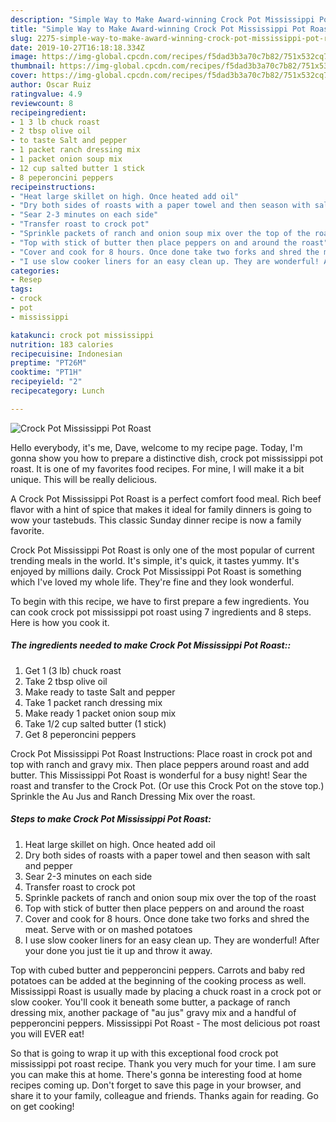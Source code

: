 ```yaml
---
description: "Simple Way to Make Award-winning Crock Pot Mississippi Pot Roast"
title: "Simple Way to Make Award-winning Crock Pot Mississippi Pot Roast"
slug: 2275-simple-way-to-make-award-winning-crock-pot-mississippi-pot-roast
date: 2019-10-27T16:18:18.334Z
image: https://img-global.cpcdn.com/recipes/f5dad3b3a70c7b82/751x532cq70/crock-pot-mississippi-pot-roast-recipe-main-photo.jpg
thumbnail: https://img-global.cpcdn.com/recipes/f5dad3b3a70c7b82/751x532cq70/crock-pot-mississippi-pot-roast-recipe-main-photo.jpg
cover: https://img-global.cpcdn.com/recipes/f5dad3b3a70c7b82/751x532cq70/crock-pot-mississippi-pot-roast-recipe-main-photo.jpg
author: Oscar Ruiz
ratingvalue: 4.9
reviewcount: 8
recipeingredient:
- 1 3 lb chuck roast
- 2 tbsp olive oil
- to taste Salt and pepper
- 1 packet ranch dressing mix
- 1 packet onion soup mix
- 12 cup salted butter 1 stick
- 8 peperoncini peppers
recipeinstructions:
- "Heat large skillet on high. Once heated add oil"
- "Dry both sides of roasts with a paper towel and then season with salt and pepper"
- "Sear 2-3 minutes on each side"
- "Transfer roast to crock pot"
- "Sprinkle packets of ranch and onion soup mix over the top of the roast"
- "Top with stick of butter then place peppers on and around the roast"
- "Cover and cook for 8 hours. Once done take two forks and shred the meat. Serve with or on mashed potatoes"
- "I use slow cooker liners for an easy clean up. They are wonderful! After your done you just tie it up and throw it away."
categories:
- Resep
tags:
- crock
- pot
- mississippi

katakunci: crock pot mississippi
nutrition: 183 calories
recipecuisine: Indonesian
preptime: "PT26M"
cooktime: "PT1H"
recipeyield: "2"
recipecategory: Lunch

---
```



![Crock Pot Mississippi Pot Roast](https://img-global.cpcdn.com/recipes/f5dad3b3a70c7b82/751x532cq70/crock-pot-mississippi-pot-roast-recipe-main-photo.jpg)

Hello everybody, it's me, Dave, welcome to my recipe page. Today, I'm gonna show you how to prepare a distinctive dish, crock pot mississippi pot roast. It is one of my favorites food recipes. For mine, I will make it a bit unique. This will be really delicious.

A Crock Pot Mississippi Pot Roast is a perfect comfort food meal. Rich beef flavor with a hint of spice that makes it ideal for family dinners is going to wow your tastebuds. This classic Sunday dinner recipe is now a family favorite.

Crock Pot Mississippi Pot Roast is only one of the most popular of current trending meals in the world. It's simple, it's quick, it tastes yummy. It's enjoyed by millions daily. Crock Pot Mississippi Pot Roast is something which I've loved my whole life. They're fine and they look wonderful.


To begin with this recipe, we have to first prepare a few ingredients. You can cook crock pot mississippi pot roast using 7 ingredients and 8 steps. Here is how you cook it.

##### The ingredients needed to make Crock Pot Mississippi Pot Roast::

1. Get 1 (3 lb) chuck roast
1. Take 2 tbsp olive oil
1. Make ready to taste Salt and pepper
1. Take 1 packet ranch dressing mix
1. Make ready 1 packet onion soup mix
1. Take 1/2 cup salted butter (1 stick)
1. Get 8 peperoncini peppers


Crock Pot Mississippi Pot Roast Instructions: Place roast in crock pot and top with ranch and gravy mix. Then place peppers around roast and add butter. This Mississippi Pot Roast is wonderful for a busy night! Sear the roast and transfer to the Crock Pot. (Or use this Crock Pot on the stove top.) Sprinkle the Au Jus and Ranch Dressing Mix over the roast. 

##### Steps to make Crock Pot Mississippi Pot Roast:

1. Heat large skillet on high. Once heated add oil
1. Dry both sides of roasts with a paper towel and then season with salt and pepper
1. Sear 2-3 minutes on each side
1. Transfer roast to crock pot
1. Sprinkle packets of ranch and onion soup mix over the top of the roast
1. Top with stick of butter then place peppers on and around the roast
1. Cover and cook for 8 hours. Once done take two forks and shred the meat. Serve with or on mashed potatoes
1. I use slow cooker liners for an easy clean up. They are wonderful! After your done you just tie it up and throw it away.


Top with cubed butter and pepperoncini peppers. Carrots and baby red potatoes can be added at the beginning of the cooking process as well. Mississippi Roast is usually made by placing a chuck roast in a crock pot or slow cooker. You&#39;ll cook it beneath some butter, a package of ranch dressing mix, another package of &#34;au jus&#34; gravy mix and a handful of pepperoncini peppers. Mississippi Pot Roast - The most delicious pot roast you will EVER eat! 

So that is going to wrap it up with this exceptional food crock pot mississippi pot roast recipe. Thank you very much for your time. I am sure you can make this at home. There's gonna be interesting food at home recipes coming up. Don't forget to save this page in your browser, and share it to your family, colleague and friends. Thanks again for reading. Go on get cooking!
